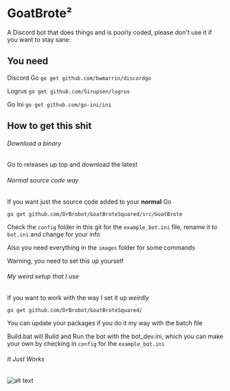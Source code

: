 # GoatBrote²


A Discord bot that does things and is poorly coded, please don't use it if you want to stay sane.

## You need

Discord Go
`go get github.com/bwmarrin/discordgo`

Logrus
`go get github.com/Sirupsen/logrus`

Go Ini
`go get github.com/go-ini/ini`

## How to get this shit

###### Download a binary

Go to releases up top and download the latest

###### Normal source code way

If you want just the source code added to your **normal** Go

`go get github.com/DrBrobot/GoatBroteSquared/src/GoatBrote`

Check the `config` folder in this git for the `example_bot.ini` file, rename it to `bot.ini` and change for your info

Also you need everything in the `images` folder for some commands

Warning, you need to set this up yourself

###### My weird setup that I use

If you want to work with the way I set it up *weirdly*

`go get github.com/DrBrobot/GoatBroteSquared/`

You can update your packages if you do it my way with the batch file

Build.bat will Build and Run the bot with the bot_dev.ini, which you can make your own by checking in `config` for the `example_bot.ini`

###### It Just Works

![alt text][ToddHoward]

[ToddHoward]: https://upload.wikimedia.org/wikipedia/commons/thumb/5/59/ToddHoward2010sm.jpg/220px-ToddHoward2010sm.jpg "Todd 'Godd' Howard"

